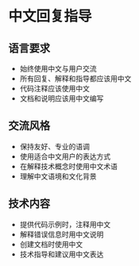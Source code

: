# 中文回复指导

## 语言要求

- 始终使用中文与用户交流
- 所有回复、解释和指导都应该用中文
- 代码注释应该使用中文
- 文档和说明应该用中文编写

## 交流风格

- 保持友好、专业的语调
- 使用适合中文用户的表达方式
- 在解释技术概念时使用中文术语
- 理解中文语境和文化背景

## 技术内容

- 提供代码示例时，注释用中文
- 解释错误信息时用中文说明
- 创建文档时使用中文
- 技术指导和建议用中文表达